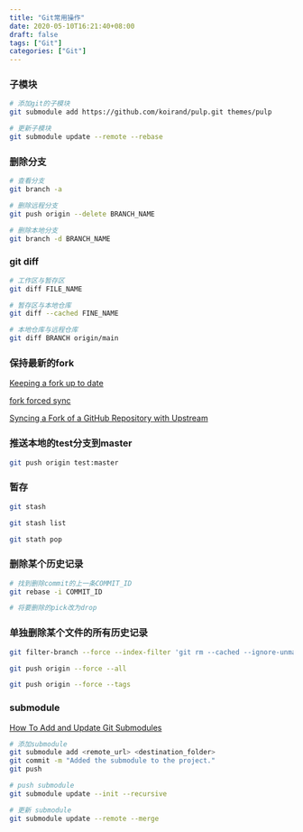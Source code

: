 ```yaml
---
title: "Git常用操作"
date: 2020-05-10T16:21:40+08:00
draft: false
tags: ["Git"]
categories: ["Git"]
---
```




### 子模块

```bash
# 添加git的子模块
git submodule add https://github.com/koirand/pulp.git themes/pulp

# 更新子模块
git submodule update --remote --rebase
```



### 删除分支

```bash
# 查看分支
git branch -a

# 删除远程分支
git push origin --delete BRANCH_NAME

# 删除本地分支
git branch -d BRANCH_NAME
```



### git diff

```bash
# 工作区与暂存区
git diff FILE_NAME

# 暂存区与本地仓库
git diff --cached FINE_NAME

# 本地仓库与远程仓库
git diff BRANCH origin/main
```



### 保持最新的fork
[Keeping a fork up to date](https://gist.github.com/CristinaSolana/1885435)

[fork forced sync](https://gist.github.com/glennblock/1974465)

[Syncing a Fork of a GitHub Repository with Upstream](https://ardalis.com/syncing-a-fork-of-a-github-repository-with-upstream/)



### 推送本地的test分支到master

```bash
git push origin test:master
```



### 暂存

```bash
git stash

git stash list 

git stath pop
```



### 删除某个历史记录

```bash
# 找到删除commit的上一条COMMIT_ID
git rebase -i COMMIT_ID

# 将要删除的pick改为drop
```



### 单独删除某个文件的所有历史记录

```bash
git filter-branch --force --index-filter 'git rm --cached --ignore-unmatch src/main/resources/config/application-test.yml' --prune-empty --tag-name-filter cat -- --all

git push origin --force --all

git push origin --force --tags
```



### submodule

[How To Add and Update Git Submodules](https://devconnected.com/how-to-add-and-update-git-submodules/)

```bash
# 添加submodule
git submodule add <remote_url> <destination_folder>
git commit -m "Added the submodule to the project."
git push

# push submodule
git submodule update --init --recursive

# 更新 submodule
git submodule update --remote --merge
```

